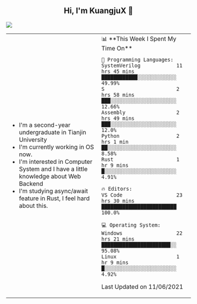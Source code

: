 <h2 align="center"> Hi, I'm KuangjuX 👋 </h2>
<p><img src="https://w.wallhaven.cc/full/nz/wallhaven-nz1e8j.jpg"></p>
<table>
    <tr>
        <td valign="center" width="50%">
            <ul>
                <li>I'm a second-year undergraduate in Tianjin University</li>
                <li>I'm currently working in OS now.</li>
                <li>I'm interested in Computer System and I have a little knowledge about Web Backend</li>
                <li>I'm studying async/await feature in Rust, I feel hard about this.</li>
            </ul>
        </td>
       <td valign="top" width="50%">
<!--START_SECTION:waka-->
📊 **This Week I Spent My Time On** 

```text
💬 Programming Languages: 
SystemVerilog            11 hrs 45 mins      ████████████░░░░░░░░░░░░░   49.99% 
S                        2 hrs 58 mins       ███░░░░░░░░░░░░░░░░░░░░░░   12.66% 
Assembly                 2 hrs 49 mins       ███░░░░░░░░░░░░░░░░░░░░░░   12.0% 
Python                   2 hrs 1 min         ██░░░░░░░░░░░░░░░░░░░░░░░   8.58% 
Rust                     1 hr 9 mins         █░░░░░░░░░░░░░░░░░░░░░░░░   4.91%

🔥 Editors: 
VS Code                  23 hrs 30 mins      █████████████████████████   100.0%

💻 Operating System: 
Windows                  22 hrs 21 mins      ███████████████████████░░   95.08% 
Linux                    1 hr 9 mins         █░░░░░░░░░░░░░░░░░░░░░░░░   4.92%

```


 Last Updated on 11/06/2021
<!--END_SECTION:waka-->
</td></tr>
</table>


